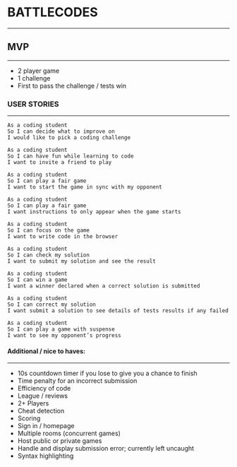 # BATTLECODES
---

## MVP
---

- 2 player game
- 1 challenge
- First to pass the challenge / tests win


### USER STORIES
---

```
As a coding student
So I can decide what to improve on
I would like to pick a coding challenge
```
```
As a coding student
So I can have fun while learning to code
I want to invite a friend to play
```
```
As a coding student
So I can play a fair game
I want to start the game in sync with my opponent
```
```
As a coding student
So I can play a fair game
I want instructions to only appear when the game starts
```
```
As a coding student
So I can focus on the game
I want to write code in the browser
```
```
As a coding student
So I can check my solution
I want to submit my solution and see the result
```
```
As a coding student
So I can win a game
I want a winner declared when a correct solution is submitted
```
```
As a coding student
So I can correct my solution
I want submit a solution to see details of tests results if any failed
```
```
As a coding student
So I can play a game with suspense
I want to see my opponent’s progress
```

#### Additional / nice to haves:
---

+ 10s countdown timer if you lose to give you a chance to finish
+ Time penalty for an incorrect submission
+ Efficiency of code
+ League / reviews
+ 2+ Players
+ Cheat detection
+ Scoring
+ Sign in / homepage
+ Multiple rooms (concurrent games)
+ Host public or private games
+ Handle and display submission error; currently left uncaught
+ Syntax highlighting
